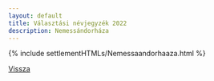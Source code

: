 ```yaml
---
layout: default
title: Választási névjegyzék 2022
description: Nemessándorháza
---
```


{% include settlementHTMLs/Nemessaandorhaaza.html %}

[Vissza](../)